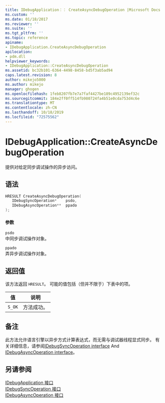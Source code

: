 ```yaml
---
title: IDebugApplication：： CreateAsyncDebugOperation |Microsoft Docs
ms.custom: ''
ms.date: 01/18/2017
ms.reviewer: ''
ms.suite: ''
ms.tgt_pltfrm: ''
ms.topic: reference
apiname:
- IDebugApplication.CreateAsyncDebugOperation
apilocation:
- pdm.dll
helpviewer_keywords:
- IDebugApplication::CreateAsyncDebugOperation
ms.assetid: bc32b101-6364-4498-8458-bd5f3ab5ad94
caps.latest.revision: 8
author: mikejo5000
ms.author: mikejo
manager: ghogen
ms.openlocfilehash: 1feb8207fb7e7a7faf4427be189c4952139ef32c
ms.sourcegitcommit: 184e2ff0ff514fb980724fa4b51e0cda753d4c6e
ms.translationtype: MT
ms.contentlocale: zh-CN
ms.lasthandoff: 10/18/2019
ms.locfileid: "72575562"
---
```

# <a name="idebugapplicationcreateasyncdebugoperation"></a>IDebugApplication::CreateAsyncDebugOperation
提供对给定同步调试操作的异步访问。  
  
## <a name="syntax"></a>语法  
  
```cpp
HRESULT CreateAsyncDebugOperation(  
   IDebugSyncOperation*    psdo,  
   IDebugAsyncOperation**  ppado  
);  
```  
  
#### <a name="parameters"></a>参数  
 `psdo`  
 中同步调试操作对象。  
  
 `ppado`  
 弄异步调试操作对象。  
  
## <a name="return-value"></a>返回值  
 该方法返回 `HRESULT`。 可能的值包括（但并不限于）下表中的项。  
  
|值|说明|  
|-----------|-----------------|  
|`S_OK`|方法成功。|  
  
## <a name="remarks"></a>备注  
 此方法允许语言引擎以异步方式计算表达式，而无需与调试器线程显式同步。 有关详细信息，请参阅[IDebugSyncOperation interface](../../winscript/reference/idebugsyncoperation-interface.md) And [IDebugAsyncOperation interface](../../winscript/reference/idebugasyncoperation-interface.md)。  
  
## <a name="see-also"></a>另请参阅  
 [IDebugApplication 接口](../../winscript/reference/idebugapplication-interface.md)   
 [IDebugSyncOperation 接口](../../winscript/reference/idebugsyncoperation-interface.md)   
 [IDebugAsyncOperation 接口](../../winscript/reference/idebugasyncoperation-interface.md)
